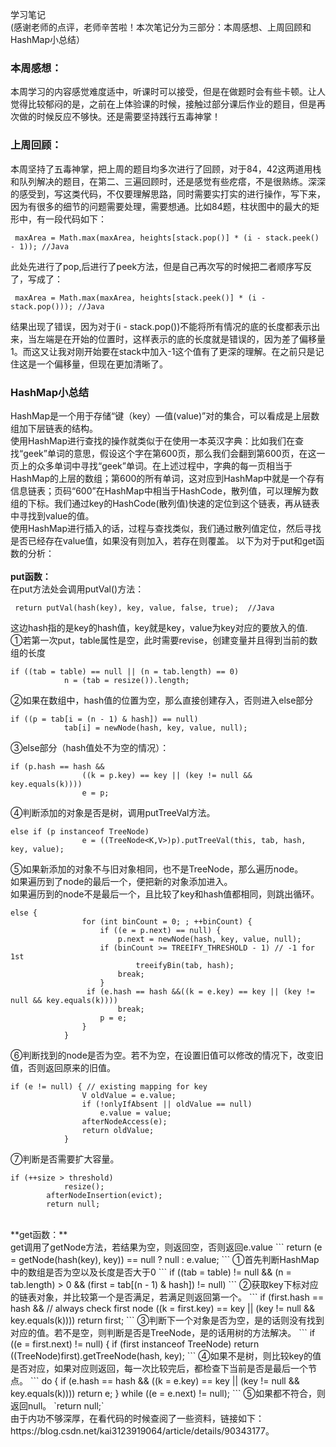 学习笔记<br>
(感谢老师的点评，老师辛苦啦！本次笔记分为三部分：本周感想、上周回顾和HashMap小总结）<br>

### 本周感想：
本周学习的内容感觉难度适中，听课时可以接受，但是在做题时会有些卡顿。让人觉得比较郁闷的是，之前在上体验课的时候，接触过部分课后作业的题目，但是再次做的时候反应不够快。还是需要坚持践行五毒神掌！
<br>
### 上周回顾：
本周坚持了五毒神掌，把上周的题目均多次进行了回顾，对于84，42这两道用栈和队列解决的题目，在第二、三遍回顾时，还是感觉有些疙瘩，不是很熟练。深深的感受到，写这类代码，不仅要理解思路，同时需要实打实的进行操作，写下来，因为有很多的细节的问题需要处理，需要想通。比如84题，柱状图中的最大的矩形中，有一段代码如下：<br>
```
 maxArea = Math.max(maxArea, heights[stack.pop()] * (i - stack.peek() - 1)); //Java
 ```
 此处先进行了pop,后进行了peek方法，但是自己再次写的时候把二者顺序写反了，写成了：

```
 maxArea = Math.max(maxArea, heights[stack.peek()] * (i - stack.pop())); //Java
 ```
结果出现了错误，因为对于(i - stack.pop())不能将所有情况的底的长度都表示出来，当左端是在开始的位置时，这样表示的底的长度就是错误的，因为差了偏移量1。而这又让我对刚开始要在stack中加入-1这个值有了更深的理解。在之前只是记住这是一个偏移量，但现在更加清晰了。
 <br>
 ### HashMap小总结
 HashMap是一个用于存储“键（key）—值(value)”对的集合，可以看成是上层数组加下层链表的结构。<br>
使用HashMap进行查找的操作就类似于在使用一本英汉字典：比如我们在查找“geek”单词的意思，假设这个字在第600页，那么我们会翻到第600页，在这一页上的众多单词中寻找“geek”单词。在上述过程中，字典的每一页相当于HashMap的上层的数组；第600的所有单词，这对应到HashMap中就是一个存有信息链表；页码“600”在HashMap中相当于HashCode，散列值，可以理解为数组的下标。我们通过key的HashCode(散列值)快速的定位到这个链表，再从链表中寻找到value的值。<br>
使用HashMap进行插入的话，过程与查找类似，我们通过散列值定位，然后寻找是否已经存在value值，如果没有则加入，若存在则覆盖。
以下为对于put和get函数的分析：<br>
<br>
**put函数：**
<br>
在put方法处会调用putVal()方法：<br>
```
 return putVal(hash(key), key, value, false, true);  //Java
 ```
这边hash指的是key的hash值，key就是key，value为key对应的要放入的值.
<br>
①若第一次put，table属性是空，此时需要revise，创建变量并且得到当前的数组的长度
```
if ((tab = table) == null || (n = tab.length) == 0)
            n = (tab = resize()).length;
 ```
②如果在数组中，hash值的位置为空，那么直接创建存入，否则进入else部分
```
if ((p = tab[i = (n - 1) & hash]) == null)
            tab[i] = newNode(hash, key, value, null);

 ```
③else部分（hash值处不为空的情况）：
```
if (p.hash == hash &&
                ((k = p.key) == key || (key != null && key.equals(k))))
                e = p;
```
④判断添加的对象是否是树，调用putTreeVal方法。
```
else if (p instanceof TreeNode)
                e = ((TreeNode<K,V>)p).putTreeVal(this, tab, hash, key, value);
```
⑤如果新添加的对象不与旧对象相同，也不是TreeNode，那么遍历node。<br>
如果遍历到了node的最后一个，便把新的对象添加进入。<br>
如果遍历到的node不是最后一个，且比较了key和hash值都相同，则跳出循环。
```
else {
                for (int binCount = 0; ; ++binCount) {
                    if ((e = p.next) == null) {
                        p.next = newNode(hash, key, value, null);
                    if (binCount >= TREEIFY_THRESHOLD - 1) // -1 for 1st
                            treeifyBin(tab, hash);
                        break;
                    }
                 if (e.hash == hash &&((k = e.key) == key || (key != null && key.equals(k))))
                        break;
                    p = e;
                }
            }
```
⑥判断找到的node是否为空。若不为空，在设置旧值可以修改的情况下，改变旧值，否则返回原来的旧值。
```
if (e != null) { // existing mapping for key
                V oldValue = e.value;
                if (!onlyIfAbsent || oldValue == null)
                    e.value = value;
                afterNodeAccess(e);
                return oldValue;
            }
```
⑦判断是否需要扩大容量。
```
if (++size > threshold)
            resize();
        afterNodeInsertion(evict);
        return null;
```
<br>
**get函数：**
<br>
get调用了getNode方法，若结果为空，则返回空，否则返回e.value
```
return (e = getNode(hash(key), key)) == null ? null : e.value;
```
①首先判断HashMap中的数组是否为空以及长度是否大于0
```
if ((tab = table) != null && (n = tab.length) > 0 &&
            (first = tab[(n - 1) & hash]) != null)
```
②获取key下标对应的链表对象，并比较第一个是否满足，若满足则返回第一个。
```
if (first.hash == hash && // always check first node
                ((k = first.key) == key || (key != null && key.equals(k))))
                return first;
```
③判断下一个对象是否为空，是的话则没有找到对应的值。若不是空，则判断是否是TreeNode，是的话用树的方法解决。
```
if ((e = first.next) != null) {
                if (first instanceof TreeNode)
                    return ((TreeNode<K,V>)first).getTreeNode(hash, key);
```
④如果不是树，则比较key的值是否对应，如果对应则返回，每一次比较完后，都检查下当前是否是最后一个节点。
```
do {
                    if (e.hash == hash &&
                        ((k = e.key) == key || (key != null && key.equals(k))))
                        return e;
                } while ((e = e.next) != null);
```
⑤如果都不符合，则返回null。
`return null;`
<br>
由于内功不够深厚，在看代码的时候查阅了一些资料，链接如下：
https://blog.csdn.net/kai3123919064/article/details/90343177。

